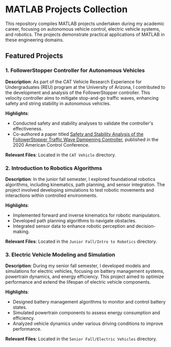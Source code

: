 # MATLAB Projects Collection

This repository compiles MATLAB projects undertaken during my academic career, focusing on autonomous vehicle control, electric vehicle systems, and robotics. The projects demonstrate practical applications of MATLAB in these engineering domains.

## Featured Projects

### 1. FollowerStopper Controller for Autonomous Vehicles

**Description**: As part of the CAT Vehicle Research Experience for Undergraduates (REU) program at the University of Arizona, I contributed to the development and analysis of the FollowerStopper controller. This velocity controller aims to mitigate stop-and-go traffic waves, enhancing safety and string stability in autonomous vehicles.

**Highlights**:
- Conducted safety and stability analyses to validate the controller's effectiveness.
- Co-authored a paper titled [Safety and Stability Analysis of the FollowerStopper Traffic Wave Dampening Controller](https://catvehicle.arizona.edu/safety-and-stability-analysis-followerstopper), published in the 2020 American Control Conference.

**Relevant Files**: Located in the `CAT Vehicle` directory.

### 2. Introduction to Robotics Algorithms

**Description**: In the junior fall semester, I explored foundational robotics algorithms, including kinematics, path planning, and sensor integration. The project involved developing simulations to test robotic movements and interactions within controlled environments.

**Highlights**:
- Implemented forward and inverse kinematics for robotic manipulators.
- Developed path planning algorithms to navigate obstacles.
- Integrated sensor data to enhance robotic perception and decision-making.

**Relevant Files**: Located in the `Junior Fall/Intro to Robotics` directory.

### 3. Electric Vehicle Modeling and Simulation

**Description**: During my senior fall semester, I developed models and simulations for electric vehicles, focusing on battery management systems, powertrain dynamics, and energy efficiency. This project aimed to optimize performance and extend the lifespan of electric vehicle components.

**Highlights**:
- Designed battery management algorithms to monitor and control battery states.
- Simulated powertrain components to assess energy consumption and efficiency.
- Analyzed vehicle dynamics under various driving conditions to improve performance.

**Relevant Files**: Located in the `Senior Fall/Electric Vehicles` directory.
